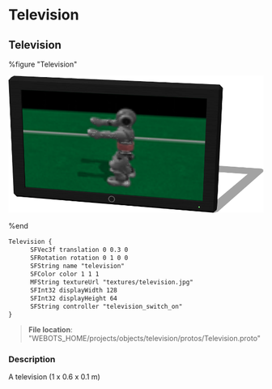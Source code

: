 # Television

## Television

%figure "Television"

![Television-image](images/objects/television/Television/model.png)

%end

```
Television {
      SFVec3f translation 0 0.3 0
      SFRotation rotation 0 1 0 0
      SFString name "television"
      SFColor color 1 1 1
      MFString textureUrl "textures/television.jpg"
      SFInt32 displayWidth 128
      SFInt32 displayHeight 64
      SFString controller "television_switch_on"
}
```

> **File location**: "WEBOTS\_HOME/projects/objects/television/protos/Television.proto"

### Description

A television (1 x 0.6 x 0.1 m)

